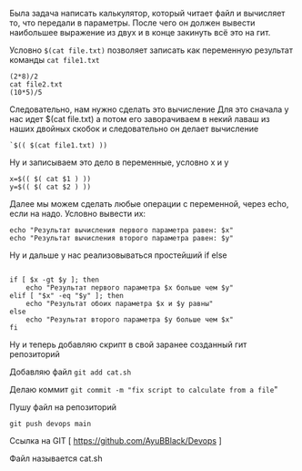 Была задача написать калькулятор, который читает файл и вычисляет то, что передали в параметры.
После чего он должен вывести наибольшее выражение из двух и в конце закинуть всё это на гит.


Условно `$(cat file.txt)` позволяет записать как переменную результат команды `cat file1.txt` 
```
(2*8)/2  
cat file2.txt
(10*5)/5
```
Следовательно, нам нужно сделать это вычисление Для это сначала у нас идет $(cat file.txt) а потом его заворачиваем в некий лаваш из наших двойных скобок и следовательно он делает вычисление 
```
`$(( $(cat file1.txt) ))
```
Ну и записываем это дело в переменные, условно x и y
```
x=$(( $( cat $1 ) ))
y=$(( $( cat $2 ) ))
```

Далее мы можем сделать любые операции с переменной, через echo, если на надо. Условно вывести их:

```
echo "Результат вычисления первого параметра равен: $x"
echo "Результат вычисления второго параметра равен: $y"
```

Ну и дальше у нас реализовываться простейший if else

```

if [ $x -gt $y ]; then
    echo "Результат первого параметра $x больше чем $y"
elif [ "$x" -eq "$y" ]; then
    echo "Результат обоих параметра $x и $y равны"
else 
    echo "Результат второго параметра $y больше чем $x"
fi
```

Ну и теперь добавляю скрипт в свой заранее созданный гит репозиторий

Добавляю файл
`git add cat.sh`

Делаю коммит
`git commit -m "fix script to calculate from a file`"

Пушу файл на репозиторий

`git push devops main`

Ссылка на GIT [ https://github.com/AyuBBlack/Devops ]

Файл называется cat.sh